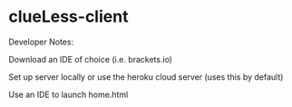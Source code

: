# clueLess-client

Developer Notes:

Download an IDE of choice (i.e. brackets.io)

Set up server locally or use the heroku cloud server (uses this by default)

Use an IDE to launch home.html
